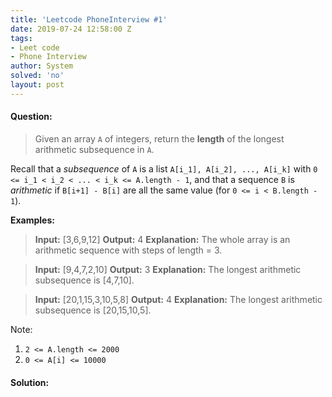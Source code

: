```yaml
---
title: 'Leetcode PhoneInterview #1'
date: 2019-07-24 12:58:00 Z
tags:
- Leet code
- Phone Interview
author: System
solved: 'no'
layout: post
---
```


#### Question:
> Given an array  `A`  of integers, return the  **length**  of the longest arithmetic subsequence in  `A`.

Recall that a  _subsequence_  of  `A`  is a list  `A[i_1], A[i_2], ..., A[i_k]`  with  `0 <= i_1 < i_2 < ... < i_k <= A.length - 1`, and that a sequence  `B` is  _arithmetic_  if  `B[i+1] - B[i]`  are all the same value (for  `0 <= i < B.length - 1`).

**Examples:**
> **Input:** [3,6,9,12]
**Output:** 4
**Explanation:** 
The whole array is an arithmetic sequence with steps of length = 3.

> **Input:** [9,4,7,2,10]
**Output:** 3
**Explanation:** 
The longest arithmetic subsequence is [4,7,10].

> **Input:** [20,1,15,3,10,5,8]
**Output:** 4
**Explanation:** 
The longest arithmetic subsequence is [20,15,10,5].

Note:
1.  `2 <= A.length <= 2000`
2.  `0 <= A[i] <= 10000`

#### Solution:

